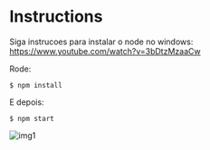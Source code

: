 # Instructions

Siga instrucoes para instalar o node no windows: 
https://www.youtube.com/watch?v=3bDtzMzaaCw


Rode:

`$ npm install`

E depois:

`$ npm start`

![img1](https://github.com/tonirogerio/btc-finder-interface-v0.5/assets/31183603/12a4f281-9871-44cb-a6bc-bbe4342ce859)
